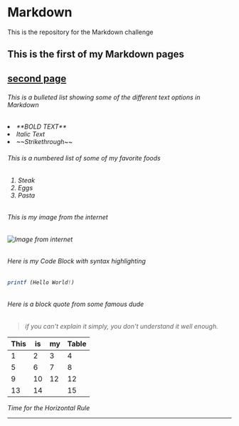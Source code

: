 # Markdown
This is the repository for the Markdown challenge

<h2> This is the first of my Markdown pages <h2>

[second page](second.md)

<h6> This is a bulleted list showing some of the different text options in Markdown<h6>

<u1>
<li> **BOLD TEXT** <i>
<li> <i> Italic Text <i>
<li> ~~Strikethrough~~
</u1>

<h6> This is a numbered list of some of my favorite foods<h6>

1. Steak
2. Eggs
3. Pasta

<h6>This is my image from the internet<h6>


![Image from internet](https://www.popsci.com/sites/popsci.com/files/styles/1000_1x_/public/import/2014/BlackHole_0.jpg?itok=AGqZ-Yy7)

<h6> Here is my Code Block with syntax highlighting<h6>

```php
printf (Hello World!)
```
<h6> Here is a block quote from some famous dude<h6>

> if you can't explain it simply, you don't understand it well enough.

|This|is|my|Table|
|----|--|-|------|
|  1  | 2 |3 |  4    |
|  5  |6  | 7|  8    |  
| 9   |10  |12 |   12   |
| 13   | 14 | |   15   |      

Time for the Horizontal Rule
***
